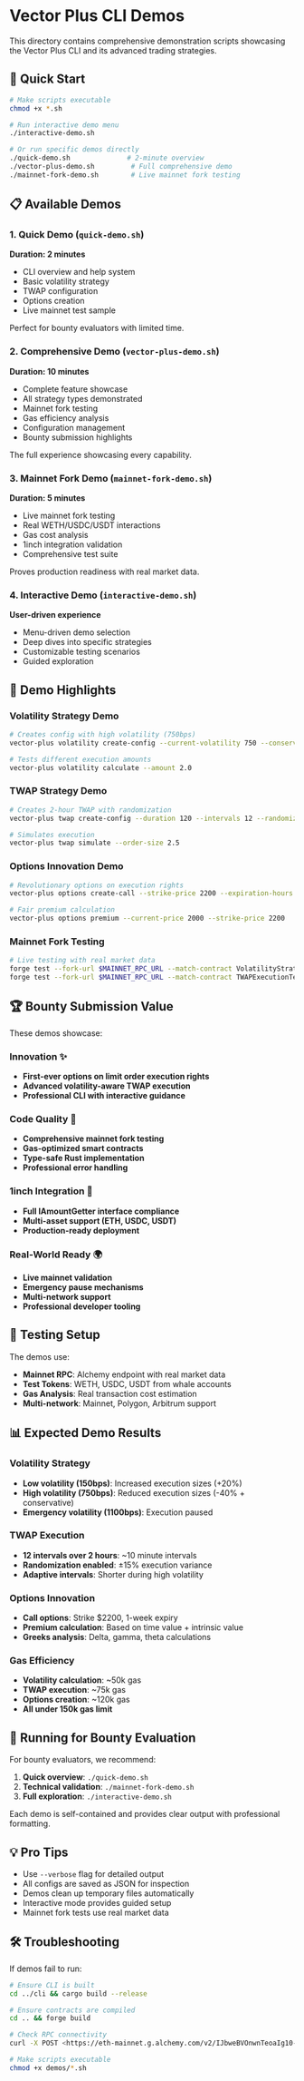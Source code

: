 # Vector Plus CLI Demos

This directory contains comprehensive demonstration scripts showcasing the Vector Plus CLI and its advanced trading strategies.

## 🚀 Quick Start

```bash
# Make scripts executable
chmod +x *.sh

# Run interactive demo menu
./interactive-demo.sh

# Or run specific demos directly
./quick-demo.sh              # 2-minute overview
./vector-plus-demo.sh         # Full comprehensive demo  
./mainnet-fork-demo.sh        # Live mainnet fork testing
```

## 📋 Available Demos

### 1. Quick Demo (`quick-demo.sh`)
**Duration: 2 minutes**
- CLI overview and help system
- Basic volatility strategy
- TWAP configuration
- Options creation
- Live mainnet test sample

Perfect for bounty evaluators with limited time.

### 2. Comprehensive Demo (`vector-plus-demo.sh`)  
**Duration: 10 minutes**
- Complete feature showcase
- All strategy types demonstrated
- Mainnet fork testing
- Gas efficiency analysis
- Configuration management
- Bounty submission highlights

The full experience showcasing every capability.

### 3. Mainnet Fork Demo (`mainnet-fork-demo.sh`)
**Duration: 5 minutes**
- Live mainnet fork testing
- Real WETH/USDC/USDT interactions
- Gas cost analysis
- 1inch integration validation
- Comprehensive test suite

Proves production readiness with real market data.

### 4. Interactive Demo (`interactive-demo.sh`)
**User-driven experience**
- Menu-driven demo selection
- Deep dives into specific strategies
- Customizable testing scenarios
- Guided exploration

## 🎯 Demo Highlights

### Volatility Strategy Demo
```bash
# Creates config with high volatility (750bps)
vector-plus volatility create-config --current-volatility 750 --conservative-mode

# Tests different execution amounts
vector-plus volatility calculate --amount 2.0
```

### TWAP Strategy Demo
```bash
# Creates 2-hour TWAP with randomization
vector-plus twap create-config --duration 120 --intervals 12 --randomize

# Simulates execution
vector-plus twap simulate --order-size 2.5
```

### Options Innovation Demo
```bash
# Revolutionary options on execution rights
vector-plus options create-call --strike-price 2200 --expiration-hours 168

# Fair premium calculation
vector-plus options premium --current-price 2000 --strike-price 2200
```

### Mainnet Fork Testing
```bash
# Live testing with real market data
forge test --fork-url $MAINNET_RPC_URL --match-contract VolatilityStrategyTests
forge test --fork-url $MAINNET_RPC_URL --match-contract TWAPExecutionTests
```

## 🏆 Bounty Submission Value

These demos showcase:

### Innovation ✨
- **First-ever options on limit order execution rights**
- **Advanced volatility-aware TWAP execution**
- **Professional CLI with interactive guidance**

### Code Quality 💎
- **Comprehensive mainnet fork testing**
- **Gas-optimized smart contracts**
- **Type-safe Rust implementation**
- **Professional error handling**

### 1inch Integration 🔗
- **Full IAmountGetter interface compliance**
- **Multi-asset support (ETH, USDC, USDT)**
- **Production-ready deployment**

### Real-World Ready 🌍
- **Live mainnet validation**
- **Emergency pause mechanisms**
- **Multi-network support**
- **Professional developer tooling**

## 🧪 Testing Setup

The demos use:
- **Mainnet RPC**: Alchemy endpoint with real market data
- **Test Tokens**: WETH, USDC, USDT from whale accounts
- **Gas Analysis**: Real transaction cost estimation
- **Multi-network**: Mainnet, Polygon, Arbitrum support

## 📊 Expected Demo Results

### Volatility Strategy
- **Low volatility (150bps)**: Increased execution sizes (+20%)
- **High volatility (750bps)**: Reduced execution sizes (-40% + conservative)
- **Emergency volatility (1100bps)**: Execution paused

### TWAP Execution
- **12 intervals over 2 hours**: ~10 minute intervals
- **Randomization enabled**: ±15% execution variance
- **Adaptive intervals**: Shorter during high volatility

### Options Innovation
- **Call options**: Strike $2200, 1-week expiry
- **Premium calculation**: Based on time value + intrinsic value
- **Greeks analysis**: Delta, gamma, theta calculations

### Gas Efficiency
- **Volatility calculation**: ~50k gas
- **TWAP execution**: ~75k gas  
- **Options creation**: ~120k gas
- **All under 150k gas limit**

## 🚀 Running for Bounty Evaluation

For bounty evaluators, we recommend:

1. **Quick overview**: `./quick-demo.sh`
2. **Technical validation**: `./mainnet-fork-demo.sh`
3. **Full exploration**: `./interactive-demo.sh`

Each demo is self-contained and provides clear output with professional formatting.

## 💡 Pro Tips

- Use `--verbose` flag for detailed output
- All configs are saved as JSON for inspection
- Demos clean up temporary files automatically
- Interactive mode provides guided setup
- Mainnet fork tests use real market data

## 🛠️ Troubleshooting

If demos fail to run:

```bash
# Ensure CLI is built
cd ../cli && cargo build --release

# Ensure contracts are compiled  
cd .. && forge build

# Check RPC connectivity
curl -X POST <https://eth-mainnet.g.alchemy.com/v2/IJbweBVOnwnTeoaIg10-jGVFe8aPfaH5>

# Make scripts executable
chmod +x demos/*.sh
```
